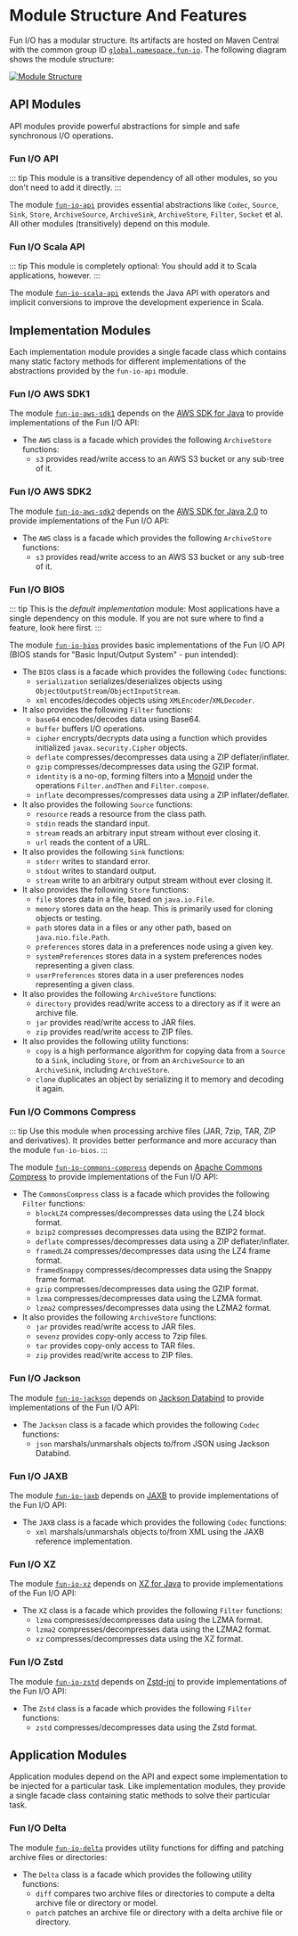# Module Structure And Features

Fun I/O has a modular structure.
Its artifacts are hosted on Maven Central with the common group ID 
[`global.namespace.fun-io`](http://search.maven.org/#search%7Cga%7C1%7Cglobal.namespace.fun-io).
The following diagram shows the module structure:

[![Module Structure]][Module Structure]

## API Modules

API modules provide powerful abstractions for simple and safe synchronous I/O operations.

### Fun I/O API

::: tip
This module is a transitive dependency of all other modules, so you don't need to add it directly.
:::

The module
[`fun-io-api`](https://search.maven.org/search?q=g:global.namespace.fun-io%20AND%20a:fun-io-api)
provides essential abstractions like `Codec`, `Source`, `Sink`, `Store`, `ArchiveSource`, `ArchiveSink`, `ArchiveStore`, 
`Filter`, `Socket` et al.
All other modules (transitively) depend on this module.

### Fun I/O Scala API

::: tip
This module is completely optional: You should add it to Scala applications, however.
:::

The module
[`fun-io-scala-api`](https://search.maven.org/search?q=g:global.namespace.fun-io%20AND%20a:fun-io-scala-api_*)
extends the Java API with operators and implicit conversions to improve the development experience in Scala.

## Implementation Modules

Each implementation module provides a single facade class which contains many static factory methods for different 
implementations of the abstractions provided by the `fun-io-api` module.

### Fun I/O AWS SDK1

The module
[`fun-io-aws-sdk1`](https://search.maven.org/search?q=g:global.namespace.fun-io%20AND%20a:fun-io-aws-sdk1)
depends on the [AWS SDK for Java] to provide implementations of the Fun I/O API:

+ The `AWS` class is a facade which provides the following `ArchiveStore` functions:
  + `s3` provides read/write access to an AWS S3 bucket or any sub-tree of it.

### Fun I/O AWS SDK2

The module
[`fun-io-aws-sdk2`](https://search.maven.org/search?q=g:global.namespace.fun-io%20AND%20a:fun-io-aws-sdk2)
depends on the [AWS SDK for Java 2.0] to provide implementations of the Fun I/O API:

+ The `AWS` class is a facade which provides the following `ArchiveStore` functions:
  + `s3` provides read/write access to an AWS S3 bucket or any sub-tree of it.

### Fun I/O BIOS

::: tip
This is the _default implementation_ module: Most applications have a single dependency on this module.
If you are not sure where to find a feature, look here first.
:::

The module
[`fun-io-bios`](https://search.maven.org/search?q=g:global.namespace.fun-io%20AND%20a:fun-io-bios)
provides basic implementations of the Fun I/O API (BIOS stands for "Basic Input/Output System" - pun intended):

+ The `BIOS` class is a facade which provides the following `Codec` functions:
  + `serialization` serializes/deserializes objects using `ObjectOutputStream`/`ObjectInputStream`.
  + `xml` encodes/decodes objects using `XMLEncoder`/`XMLDecoder`.
+ It also provides the following `Filter` functions:
  + `base64` encodes/decodes data using Base64.
  + `buffer` buffers I/O operations.
  + `cipher` encrypts/decrypts data using a function which provides initialized `javax.security.Cipher` objects.
  + `deflate` compresses/decompresses data using a ZIP deflater/inflater.
  + `gzip` compresses/decompresses data using the GZIP format.
  + `identity` is a no-op, forming filters into a [Monoid] under the operations `Filter.andThen` and `Filter.compose`.
  + `inflate` decompresses/compresses data using a ZIP inflater/deflater.
+ It also provides the following `Source` functions:
  + `resource` reads a resource from the class path.
  + `stdin` reads the standard input.
  + `stream` reads an arbitrary input stream without ever closing it.
  + `url` reads the content of a URL.
+ It also provides the following `Sink` functions:
  + `stderr` writes to standard error.
  + `stdout` writes to standard output.
  + `stream` write to an arbitrary output stream without ever closing it.
+ It also provides the following `Store` functions:
  + `file` stores data in a file, based on `java.io.File`. 
  + `memory` stores data on the heap. This is primarily used for cloning objects or testing.
  + `path` stores data in a files or any other path, based on `java.nio.file.Path`.
  + `preferences` stores data in a preferences node using a given key.
  + `systemPreferences` stores data in a system preferences nodes representing a given class.
  + `userPreferences` stores data in a user preferences nodes representing a given class.
+ It also provides the following `ArchiveStore` functions:
  + `directory` provides read/write access to a directory as if it were an archive file.
  + `jar` provides read/write access to JAR files.
  + `zip` provides read/write access to ZIP files.
+ It also provides the following utility functions:
  + `copy` is a high performance algorithm for copying data from a `Source` to a `Sink`, including `Store`, or from 
    an `ArchiveSource` to an `ArchiveSink`, including `ArchiveStore`.
  + `clone` duplicates an object by serializing it to memory and decoding it again.  

### Fun I/O Commons Compress

::: tip
Use this module when processing archive files (JAR, 7zip, TAR, ZIP and derivatives).
It provides better performance and more accuracy than the module `fun-io-bios`.
:::

The module
[`fun-io-commons-compress`](https://search.maven.org/search?q=g:global.namespace.fun-io%20AND%20a:fun-io-commons-compress)
depends on [Apache Commons Compress] to provide implementations of the Fun I/O API:

+ The `CommonsCompress` class is a facade which provides the following `Filter` functions: 
  + `blockLZ4` compresses/decompresses data using the LZ4 block format.
  + `bzip2` compresses decompresses data using the BZIP2 format.
  + `deflate` compresses/decompresses data using a ZIP deflater/inflater.
  + `framedLZ4` compresses/decompresses data using the LZ4 frame format.
  + `framedSnappy` compresses/decompresses data using the Snappy frame format.
  + `gzip` compresses/decompresses data using the GZIP format.
  + `lzma` compresses/decompresses data using the LZMA format.
  + `lzma2` compresses/decompresses data using the LZMA2 format.
+ It also provides the following `ArchiveStore` functions:
  + `jar` provides read/write access to JAR files.
  + `sevenz` provides copy-only access to 7zip files.
  + `tar` provides copy-only access to TAR files.
  + `zip` provides read/write access to ZIP files.

### Fun I/O Jackson

The module
[`fun-io-jackson`](https://search.maven.org/search?q=g:global.namespace.fun-io%20AND%20a:fun-io-jackson)
depends on [Jackson Databind] to provide implementations of the Fun I/O API:
 
+ The `Jackson` class is a facade which provides the following `Codec` functions:
  + `json` marshals/unmarshals objects to/from JSON using Jackson Databind.

### Fun I/O JAXB

The module
[`fun-io-jaxb`](https://search.maven.org/search?q=g:global.namespace.fun-io%20AND%20a:fun-io-jaxb)
depends on [JAXB] to provide implementations of the Fun I/O API:

+ The `JAXB` class is a facade which provides the following `Codec` functions:
  + `xml` marshals/unmarshals objects to/from XML using the JAXB reference implementation.

### Fun I/O XZ

The module
[`fun-io-xz`](https://search.maven.org/search?q=g:global.namespace.fun-io%20AND%20a:fun-io-xz)
depends on [XZ for Java] to provide implementations of the Fun I/O API:

+ The `XZ` class is a facade which provides the following `Filter` functions:
  + `lzma` compresses/decompresses data using the LZMA format.
  + `lzma2` compresses/decompresses data using the LZMA2 format.
  + `xz` compresses/decompresses data using the XZ format.

### Fun I/O Zstd

The module
[`fun-io-zstd`](https://search.maven.org/search?q=g:global.namespace.fun-io%20AND%20a:fun-io-zstd)
depends on [Zstd-jni] to provide implementations of the Fun I/O API:

+ The `Zstd` class is a facade which provides the following `Filter` functions:
  + `zstd` compresses/decompresses data using the Zstd format.

## Application Modules

Application modules depend on the API and expect some implementation to be injected for a particular task.
Like implementation modules, they provide a single facade class containing static methods to solve their particular 
task.

### Fun I/O Delta

The module
[`fun-io-delta`](https://search.maven.org/search?q=g:global.namespace.fun-io%20AND%20a:fun-io-delta)
provides utility functions for diffing and patching archive files or directories:

+ The `Delta` class is a facade which provides the following utility functions:
  + `diff` compares two archive files or directories to compute a delta archive file or directory or model.
  + `patch` patches an archive file or directory with a delta archive file or directory.

[Apache Commons Compress]: https://commons.apache.org/proper/commons-compress/
[Jackson Databind]: http://wiki.fasterxml.com/JacksonHome
[JAXB]: https://javaee.github.io/jaxb-v2/
[Monoid]: https://en.wikipedia.org/wiki/Monoid
[XZ for Java]: https://tukaani.org/xz/
[Zstd-jni]: https://github.com/luben/zstd-jni
[Module Structure]: /fun-io/module-structure.svg
[AWS SDK for Java]:     https://github.com/aws/aws-sdk-java
[AWS SDK for Java 2.0]: https://github.com/aws/aws-sdk-java-v2
